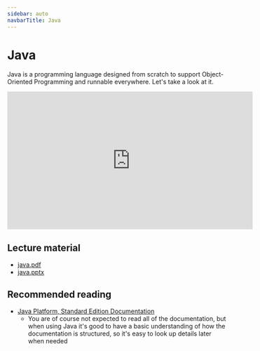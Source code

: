 ```yaml
---
sidebar: auto
navbarTitle: Java
---
```


# Java
Java is a programming language designed from scratch to support Object-Oriented Programming and runnable everywhere. Let's take a look at it.

<iframe width="560" height="314" src="https://www.youtube.com/embed/bx_qMW78VX0" frameborder="0" allow="accelerometer; autoplay; clipboard-write; encrypted-media; gyroscope; picture-in-picture" allowfullscreen></iframe>

## Lecture material
* [java.pdf](java.pdf)
* [java.pptx](java.pptx)

## Recommended reading
* [Java Platform, Standard Edition Documentation](https://docs.oracle.com/en/java/javase/index.html)
    * You are of course not expected to read all of the documentation, but when using Java it's good to have a basic understanding of how the documentation is structured, so it's easy to look up details later when needed